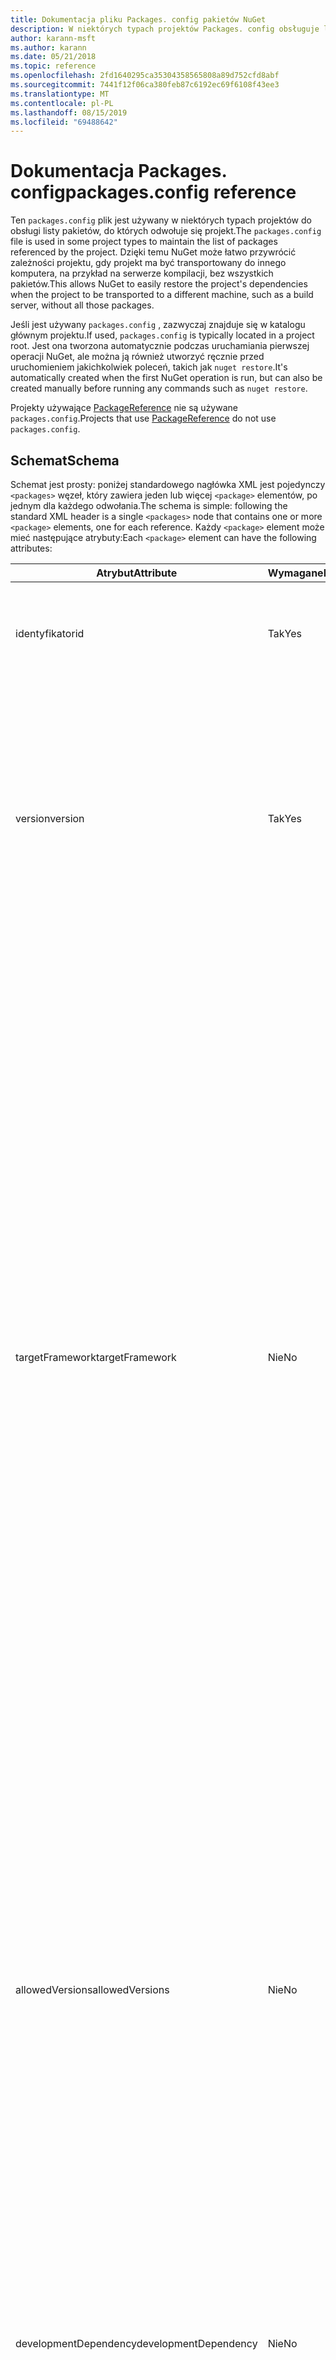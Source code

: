 ```yaml
---
title: Dokumentacja pliku Packages. config pakietów NuGet
description: W niektórych typach projektów Packages. config obsługuje listę pakietów NuGet używanych w projekcie.
author: karann-msft
ms.author: karann
ms.date: 05/21/2018
ms.topic: reference
ms.openlocfilehash: 2fd1640295ca35304358565808a89d752cfd8abf
ms.sourcegitcommit: 7441f12f06ca380feb87c6192ec69f6108f43ee3
ms.translationtype: MT
ms.contentlocale: pl-PL
ms.lasthandoff: 08/15/2019
ms.locfileid: "69488642"
---
```

# <a name="packagesconfig-reference"></a><span data-ttu-id="888cf-103">Dokumentacja Packages. config</span><span class="sxs-lookup"><span data-stu-id="888cf-103">packages.config reference</span></span>

<span data-ttu-id="888cf-104">Ten `packages.config` plik jest używany w niektórych typach projektów do obsługi listy pakietów, do których odwołuje się projekt.</span><span class="sxs-lookup"><span data-stu-id="888cf-104">The `packages.config` file is used in some project types to maintain the list of packages referenced by the project.</span></span> <span data-ttu-id="888cf-105">Dzięki temu NuGet może łatwo przywrócić zależności projektu, gdy projekt ma być transportowany do innego komputera, na przykład na serwerze kompilacji, bez wszystkich pakietów.</span><span class="sxs-lookup"><span data-stu-id="888cf-105">This allows NuGet to easily restore the project's dependencies when the project to be transported to a different machine, such as a build server, without all those packages.</span></span>

<span data-ttu-id="888cf-106">Jeśli jest używany `packages.config` , zazwyczaj znajduje się w katalogu głównym projektu.</span><span class="sxs-lookup"><span data-stu-id="888cf-106">If used, `packages.config` is typically located in a project root.</span></span> <span data-ttu-id="888cf-107">Jest ona tworzona automatycznie podczas uruchamiania pierwszej operacji NuGet, ale można ją również utworzyć ręcznie przed uruchomieniem jakichkolwiek poleceń, takich jak `nuget restore`.</span><span class="sxs-lookup"><span data-stu-id="888cf-107">It's automatically created when the first NuGet operation is run, but can also be created manually before running any commands such as `nuget restore`.</span></span>

<span data-ttu-id="888cf-108">Projekty używające [PackageReference](../consume-packages/Package-References-in-Project-Files.md) nie są używane `packages.config`.</span><span class="sxs-lookup"><span data-stu-id="888cf-108">Projects that use [PackageReference](../consume-packages/Package-References-in-Project-Files.md) do not use `packages.config`.</span></span>

## <a name="schema"></a><span data-ttu-id="888cf-109">Schemat</span><span class="sxs-lookup"><span data-stu-id="888cf-109">Schema</span></span>

<span data-ttu-id="888cf-110">Schemat jest prosty: poniżej standardowego nagłówka XML jest pojedynczy `<packages>` węzeł, który zawiera jeden lub więcej `<package>` elementów, po jednym dla każdego odwołania.</span><span class="sxs-lookup"><span data-stu-id="888cf-110">The schema is simple: following the standard XML header is a single `<packages>` node that contains one or more `<package>` elements, one for each reference.</span></span> <span data-ttu-id="888cf-111">Każdy `<package>` element może mieć następujące atrybuty:</span><span class="sxs-lookup"><span data-stu-id="888cf-111">Each `<package>` element can have the following attributes:</span></span>

| <span data-ttu-id="888cf-112">Atrybut</span><span class="sxs-lookup"><span data-stu-id="888cf-112">Attribute</span></span> | <span data-ttu-id="888cf-113">Wymagane</span><span class="sxs-lookup"><span data-stu-id="888cf-113">Required</span></span> | <span data-ttu-id="888cf-114">Opis</span><span class="sxs-lookup"><span data-stu-id="888cf-114">Description</span></span> |
| --- | --- | --- |
| <span data-ttu-id="888cf-115">identyfikator</span><span class="sxs-lookup"><span data-stu-id="888cf-115">id</span></span> | <span data-ttu-id="888cf-116">Tak</span><span class="sxs-lookup"><span data-stu-id="888cf-116">Yes</span></span> | <span data-ttu-id="888cf-117">Identyfikator pakietu, taki jak Newtonsoft. JSON lub Microsoft. AspNet. MVC.</span><span class="sxs-lookup"><span data-stu-id="888cf-117">The identifier of the package, such as Newtonsoft.json or Microsoft.AspNet.Mvc.</span></span> | 
| <span data-ttu-id="888cf-118">version</span><span class="sxs-lookup"><span data-stu-id="888cf-118">version</span></span> | <span data-ttu-id="888cf-119">Tak</span><span class="sxs-lookup"><span data-stu-id="888cf-119">Yes</span></span> | <span data-ttu-id="888cf-120">Dokładna wersja pakietu do zainstalowania, taka jak 3.1.1 lub 4.2.5.11-beta.</span><span class="sxs-lookup"><span data-stu-id="888cf-120">The exact version of the package to install, such as 3.1.1 or 4.2.5.11-beta.</span></span> <span data-ttu-id="888cf-121">Ciąg wersji musi zawierać co najmniej trzy cyfry; czwarta jest opcjonalna, ponieważ jest sufiksem w wersji wstępnej.</span><span class="sxs-lookup"><span data-stu-id="888cf-121">A version string must have at least three numbers; a fourth is optional, as is a pre-release suffix.</span></span> <span data-ttu-id="888cf-122">Zakresy są niedozwolone.</span><span class="sxs-lookup"><span data-stu-id="888cf-122">Ranges are not allowed.</span></span> | 
| <span data-ttu-id="888cf-123">targetFramework</span><span class="sxs-lookup"><span data-stu-id="888cf-123">targetFramework</span></span> | <span data-ttu-id="888cf-124">Nie</span><span class="sxs-lookup"><span data-stu-id="888cf-124">No</span></span> | <span data-ttu-id="888cf-125">[Moniker platformy docelowej (TFM)](target-frameworks.md) , który ma zostać zastosowany podczas instalowania pakietu.</span><span class="sxs-lookup"><span data-stu-id="888cf-125">The [target framework moniker (TFM)](target-frameworks.md) to apply when installing the package.</span></span> <span data-ttu-id="888cf-126">Jest to początkowo ustawione na obiekt docelowy projektu po zainstalowaniu pakietu.</span><span class="sxs-lookup"><span data-stu-id="888cf-126">This is initially set to the project's target when a package is installed.</span></span> <span data-ttu-id="888cf-127">W efekcie różne `<package>` elementy mogą mieć różne TFMs.</span><span class="sxs-lookup"><span data-stu-id="888cf-127">As a result, different `<package>` elements can have different TFMs.</span></span> <span data-ttu-id="888cf-128">Na przykład jeśli tworzysz projekt przeznaczony dla platformy .NET 4.5.2, pakiety zainstalowane w tym punkcie będą korzystały z TFM net452.</span><span class="sxs-lookup"><span data-stu-id="888cf-128">For example, if you create a project targeting .NET 4.5.2, packages installed at that point will use the TFM of net452.</span></span> <span data-ttu-id="888cf-129">Jeśli użytkownik; później przekieruje projekt do programu .NET 4,6 i doda więcej pakietów, będzie używać TFM z net46.</span><span class="sxs-lookup"><span data-stu-id="888cf-129">If you ;later retarget the project to .NET 4.6 and add more packages, those will use TFM of net46.</span></span> <span data-ttu-id="888cf-130">Niezgodność między obiektem docelowym projektu a `targetFramework` atrybutami spowoduje wygenerowanie ostrzeżeń, w takim przypadku można ponownie zainstalować odpowiednie pakiety.</span><span class="sxs-lookup"><span data-stu-id="888cf-130">A mismatch between the project's target and `targetFramework` attributes will generate warnings, in which case you can reinstall the affected packages.</span></span> | 
| <span data-ttu-id="888cf-131">allowedVersions</span><span class="sxs-lookup"><span data-stu-id="888cf-131">allowedVersions</span></span> | <span data-ttu-id="888cf-132">Nie</span><span class="sxs-lookup"><span data-stu-id="888cf-132">No</span></span> | <span data-ttu-id="888cf-133">Zakres dozwolonych wersji tego pakietu stosowany podczas aktualizacji pakietu (zobacz ograniczenia dotyczące [wersji uaktualnienia](../consume-packages/reinstalling-and-updating-packages.md#constraining-upgrade-versions).</span><span class="sxs-lookup"><span data-stu-id="888cf-133">A range of allowed versions for this package applied during package update (see [Constraining upgrade versions](../consume-packages/reinstalling-and-updating-packages.md#constraining-upgrade-versions).</span></span> <span data-ttu-id="888cf-134">Nie ma to wpływu na pakiet instalowany podczas operacji instalowania lub przywracania.</span><span class="sxs-lookup"><span data-stu-id="888cf-134">It does *not* affect what package is installed during an install or restore operation.</span></span> <span data-ttu-id="888cf-135">Aby poznać składnię, zobacz [wersja pakietu](../concepts/package-versioning.md#version-ranges-and-wildcards) .</span><span class="sxs-lookup"><span data-stu-id="888cf-135">See [Package versioning](../concepts/package-versioning.md#version-ranges-and-wildcards) for syntax.</span></span> <span data-ttu-id="888cf-136">Interfejs użytkownika pakietu Packagemanager wyłącza również wszystkie wersje poza dozwolonym zakresem.</span><span class="sxs-lookup"><span data-stu-id="888cf-136">The PackageManager UI also disables all versions outside the allowed range.</span></span> | 
| <span data-ttu-id="888cf-137">developmentDependency</span><span class="sxs-lookup"><span data-stu-id="888cf-137">developmentDependency</span></span> | <span data-ttu-id="888cf-138">Nie</span><span class="sxs-lookup"><span data-stu-id="888cf-138">No</span></span> | <span data-ttu-id="888cf-139">Jeśli sam projekt tworzy pakiet NuGet, ustawienie tej `true` opcji na dla zależności uniemożliwia uwzględnienie tego pakietu podczas tworzenia pakietu.</span><span class="sxs-lookup"><span data-stu-id="888cf-139">If the consuming project itself creates a NuGet package, setting this to `true` for a dependency prevents that package from being included when the consuming package is created.</span></span> <span data-ttu-id="888cf-140">Wartość domyślna to `false`.</span><span class="sxs-lookup"><span data-stu-id="888cf-140">The default is `false`.</span></span> | 

## <a name="examples"></a><span data-ttu-id="888cf-141">Przykłady</span><span class="sxs-lookup"><span data-stu-id="888cf-141">Examples</span></span>

<span data-ttu-id="888cf-142">Następujące `packages.config` odnoszą się do dwóch zależności:</span><span class="sxs-lookup"><span data-stu-id="888cf-142">The following `packages.config` refers to two dependencies:</span></span>

```xml
<?xml version="1.0" encoding="utf-8"?>
<packages>
  <package id="jQuery" version="3.1.1" targetFramework="net46" />
  <package id="NLog" version="4.3.10" targetFramework="net46" />
</packages>
```

<span data-ttu-id="888cf-143">Poniższe elementy `packages.config` odnoszą się do dziewięciu pakietów `Microsoft.Net.Compilers` , ale nie zostaną uwzględnione podczas kompilowania pakietu zużywanego z `developmentDependency` powodu atrybutu.</span><span class="sxs-lookup"><span data-stu-id="888cf-143">The following `packages.config` refers to nine packages, but `Microsoft.Net.Compilers` will not be included when building the consuming package because of the `developmentDependency` attribute.</span></span> <span data-ttu-id="888cf-144">Odwołanie do Newtonsoft. JSON również ogranicza aktualizacje tylko do wersji 8. x i 9. x.</span><span class="sxs-lookup"><span data-stu-id="888cf-144">The reference to Newtonsoft.Json also restricts updates to 8.x and 9.x versions only.</span></span>

```xml
<?xml version="1.0" encoding="utf-8"?>
<packages>
  <package id="Microsoft.CodeDom.Providers.DotNetCompilerPlatform" version="1.0.0" targetFramework="net46" />
  <package id="Microsoft.Net.Compilers" version="1.0.0" targetFramework="net46" developmentDependency="true" />
  <package id="Microsoft.Web.Infrastructure" version="1.0.0.0" targetFramework="net46" />
  <package id="Microsoft.Web.Xdt" version="2.1.1" targetFramework="net46" />
  <package id="Newtonsoft.Json" version="8.0.3" allowedVersions="[8,10)" targetFramework="net46" />
  <package id="NuGet.Core" version="2.11.1" targetFramework="net46" />
  <package id="NuGet.Server" version="2.11.2" targetFramework="net46" />
  <package id="RouteMagic" version="1.3" targetFramework="net46" />
  <package id="WebActivatorEx" version="2.1.0" targetFramework="net46" />
</packages>
```
